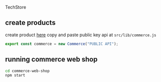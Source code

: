 TechStore
## create products

create product [here](https://dashboard.chec.io/)
copy and paste public key api at `src/lib/commerce.js`

```js
export const commerce = new Commerce("PUBLIC API");
```

## running commerce web shop

```bash
cd commerce-web-shop
npm start
```


